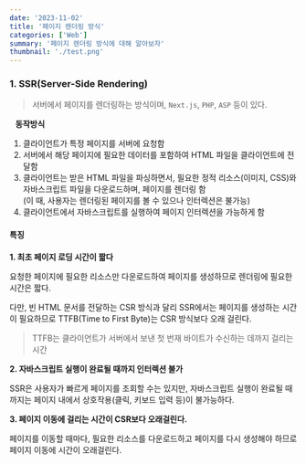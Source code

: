 ```yaml
---
date: '2023-11-02'
title: '페이지 렌더링 방식'
categories: ['Web']
summary: '페이지 렌더링 방식에 대해 알아보자'
thumbnail: './test.png'
---
```


### 1. SSR(Server-Side Rendering)

> 서버에서 페이지를 렌더링하는 방식이며, `Next.js`, `PHP`, `ASP` 등이 있다.

<h4 style="margin: 10px ">동작방식</h4>

1. 클라이언트가 특정 페이지를 서버에 요청함
2. 서버에서 해당 페이지에 필요한 데이터를 포함하여 HTML 파일을 클라이언트에 전달함
3. 클라이언트는 받은 HTML 파일을 파싱하면서, 필요한 정적 리소스(이미지, CSS)와 자바스크립트 파일을 다운로드하며, 페이지를 렌더링 함 <br/> (이 때, 사용자는 렌더링된 페이지를 볼 수 있으나 인터렉션은 불가능)
4. 클라이언트에서 자바스크립트를 실행하여 페이지 인터렉션을 가능하게 함

#### 특징

<p style="font-weight: bold">1. 최초 페이지 로딩 시간이 짧다  </p>
   요청한 페이지에 필요한 리소스만 다운로드하여 페이지를 생성하므로 렌더링에 필요한 시간은 짧다.

다만, 빈 HTML 문서를 전달하는 CSR 방식과 달리 SSR에서는 페이지를 생성하는 시간이 필요하므로 TTFB(Time to First Byte)는 CSR 방식보다 오래 걸린다.

> TTFB는 클라이언트가 서버에서 보낸 첫 번재 바이트가 수신하는 데까지 걸리는 시간

 <p style="font-weight: bold">2. 자바스크립트 실행이 완료될 때까지 인터렉션 불가 </p>
   
   SSR은 사용자가 빠르게 페이지를 조회할 수는 있지만, 자바스크립트 실행이 완료될 때까지는 페이지 내에서 상호작용(클릭, 키보드 입력 등)이 불가능하다.

<p style="font-weight: bold">3. 페이지 이동에 걸리는 시간이 CSR보다 오래걸린다. </p>
   페이지를 이동할 때마다, 필요한 리소스를 다운로드하고 페이지를 다시 생성해야 하므로 페이지 이동에 시간이 오래걸린다.
